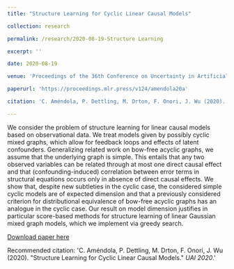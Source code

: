 ```yaml
---
title: "Structure Learning for Cyclic Linear Causal Models"

collection: research

permalink: /research/2020-08-19-Structure Learning

excerpt: ''

date: 2020-08-19

venue: 'Proceedings of the 36th Conference on Uncertainty in Artificial Intelligence (UAI)'

paperurl: 'https://proceedings.mlr.press/v124/amendola20a'

citation: 'C. Améndola, P. Dettling, M. Drton, F. Onori, J. Wu (2020). &quot;Structure Learning for Cyclic Linear Causal Models.&quot; <i>UAI 2020</i>.'

---
```

We consider the problem of structure learning for linear causal models based on observational data. We treat models given by possibly cyclic mixed graphs, which allow for feedback loops and effects of latent confounders. Generalizing related work on bow-free acyclic graphs, we assume that the underlying graph is simple. This entails that any two observed variables can be related through at most one direct causal effect and that (confounding-induced) correlation between error terms in structural equations occurs only in absence of direct causal effects. We show that, despite new subtleties in the cyclic case, the considered simple cyclic models are of expected dimension and that a previously considered criterion for distributional equivalence of bow-free acyclic graphs has an analogue in the cyclic case. Our result on model dimension justifies in particular score-based methods for structure learning of linear Gaussian mixed graph models, which we implement via greedy search.

[Download paper here](https://proceedings.mlr.press/v124/amendola20a)

Recommended citation: 'C. Améndola, P. Dettling, M. Drton, F. Onori, J. Wu (2020). &quot;Structure Learning for Cyclic Linear Causal Models.&quot; <i>UAI 2020</i>.'
